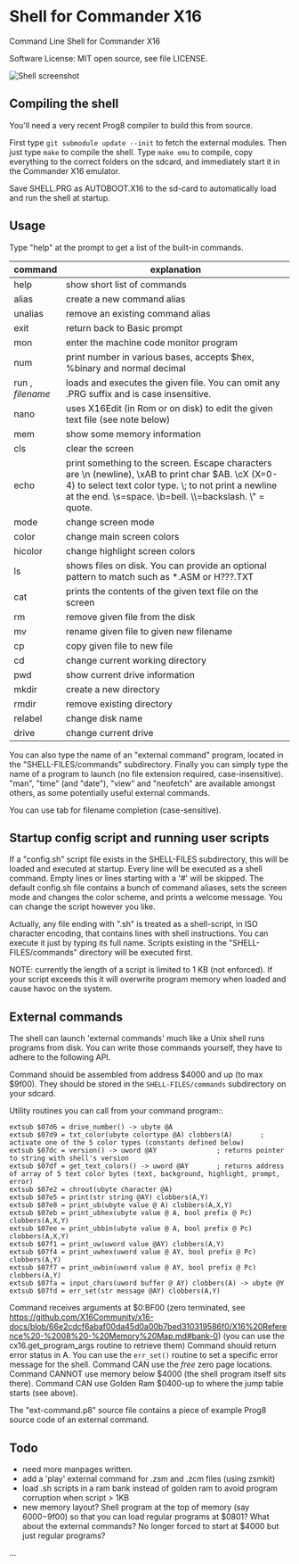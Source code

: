 # Shell for Commander X16

Command Line Shell for Commander X16

Software License: MIT open source, see file LICENSE.

![Shell screenshot](./screenshot.png "Screenshot of the shell; running in X16 emulator")

## Compiling the shell

You'll need a very recent Prog8 compiler to build this from source.

First type ``git submodule update --init`` to fetch the external modules. 
Then just type ``make`` to compile the shell.
Type ``make emu`` to compile, copy everything to the correct folders on the sdcard,
and immediately start it in the Commander X16 emulator.

Save SHELL.PRG as AUTOBOOT.X16 to the sd-card to automatically load and run the shell at startup.


## Usage

Type "help" at the prompt to get a list of the built-in commands.

| command                | explanation                                                                                                                                                                                                                   |
|------------------------|-------------------------------------------------------------------------------------------------------------------------------------------------------------------------------------------------------------------------------|
| help                   | show short list of commands                                                                                                                                                                                                   |
| alias                  | create a new command alias                                                                                                                                                                                                    | 
| unalias                | remove an existing command alias                                                                                                                                                                                              | 
| exit                   | return back to Basic prompt                                                                                                                                                                                                   |
| mon                    | enter the machine code monitor program                                                                                                                                                                                        |
| num                    | print number in various bases, accepts $hex, %binary and normal decimal                                                                                                                                                       |
| run  ,<br/> *filename* | loads and executes the given file. You can omit any .PRG suffix and is case insensitive.                                                                                                                                      |
| nano                   | uses X16Edit (in Rom or on disk) to edit the given text file  (see note below)                                                                                                                                                |       
| mem                    | show some memory information                                                                                                                                                                                                  |       
| cls                    | clear the screen                                                                                                                                                                                                              |       
| echo                   | print something to the screen. Escape characters are \\n (newline), \\xAB to print char $AB. \\cX (X=0-4) to select text color type. \\; to not print a newline at the end. \\s=space. \\b=bell. \\\\=backslash. \\" = quote. | 
| mode                   | change screen mode                                                                                                                                                                                                            |
| color                  | change main screen colors                                                                                                                                                                                                     |
| hicolor                | change highlight screen colors                                                                                                                                                                                                |
| ls                     | shows files on disk. You can provide an optional pattern to match such as *.ASM or H???.TXT                                                                                                                                   |
| cat                    | prints the contents of the given text file on the screen                                                                                                                                                                      |       
| rm                     | remove given file from the disk                                                                                                                                                                                               |       
| mv                     | rename given file to given new filename                                                                                                                                                                                       |
| cp                     | copy given file to new file                                                                                                                                                                                                   |
| cd                     | change current working directory                                                                                                                                                                                              |
| pwd                    | show current drive information                                                                                                                                                                                                |       
| mkdir                  | create a new directory                                                                                                                                                                                                        |       
| rmdir                  | remove existing directory                                                                                                                                                                                                     |       
| relabel                | change disk name                                                                                                                                                                                                              |       
| drive                  | change current drive                                                                                                                                                                                                          |       

You can also type the name of an "external command" program, located in the "SHELL-FILES/commands" subdirectory.
Finally you can simply type the name of a program to launch (no file extension required, case-insensitive).
"man", "time" (and "date"), "view" and "neofetch" are available amongst others, as some potentially useful external commands.

You can use tab for filename completion (case-sensitive).

## Startup config script and running user scripts

If a "config.sh" script file exists in the SHELL-FILES subdirectory, this will be loaded and executed
at startup. Every line will be executed as a shell command. Empty lines or lines starting with a '#' will be skipped.
The default config.sh file contains a bunch of command aliases, sets the screen mode and changes the color scheme,
and prints a welcome message. You can change the script however you like.

Actually, any file ending with ".sh" is treated as a shell-script, in ISO character encoding,
that contains lines with shell instructions. You can execute it just by typing its full name.
Scripts existing in the "SHELL-FILES/commands" directory will be executed first.

NOTE: currently the length of a script is limited to 1 KB (not enforced). If your script exceeds this
it will overwrite program memory when loaded and cause havoc on the system.


## External commands

The shell can launch 'external commands' much like a Unix shell runs programs from disk.
You can write those commands yourself, they have to adhere to the following API.

Command should be assembled from address $4000 and up (to max $9f00).
They should be stored in the ``SHELL-FILES/commands`` subdirectory on your sdcard.

Utility routines you can call from your command program::

    extsub $07d6 = drive_number() -> ubyte @A
    extsub $07d9 = txt_color(ubyte colortype @A) clobbers(A)       ; activate one of the 5 color types (constants defined below)
    extsub $07dc = version() -> uword @AY               ; returns pointer to string with shell's version
    extsub $07df = get_text_colors() -> uword @AY       ; returns address of array of 5 text color bytes (text, background, highlight, prompt, error)
    extsub $07e2 = chrout(ubyte character @A)
    extsub $07e5 = print(str string @AY) clobbers(A,Y)
    extsub $07e8 = print_ub(ubyte value @ A) clobbers(A,X,Y)
    extsub $07eb = print_ubhex(ubyte value @ A, bool prefix @ Pc) clobbers(A,X,Y)
    extsub $07ee = print_ubbin(ubyte value @ A, bool prefix @ Pc) clobbers(A,X,Y)
    extsub $07f1 = print_uw(uword value @AY) clobbers(A,Y)
    extsub $07f4 = print_uwhex(uword value @ AY, bool prefix @ Pc) clobbers(A,Y)
    extsub $07f7 = print_uwbin(uword value @ AY, bool prefix @ Pc) clobbers(A,Y)
    extsub $07fa = input_chars(uword buffer @ AY) clobbers(A) -> ubyte @Y
    extsub $07fd = err_set(str message @AY) clobbers(A,Y)

Command receives arguments at $0:BF00 (zero terminated, see  https://github.com/X16Community/x16-docs/blob/66e2cdcf6abaf00da45d0a00b7bed310319586f0/X16%20Reference%20-%2008%20-%20Memory%20Map.md#bank-0)
(you can use the cx16.get_program_args routine to retrieve them)
Command should return error status in A. You can use the ``err_set()`` routine to set a specific error message for the shell.
Command CAN use the *free* zero page locations.
Command CANNOT use memory below $4000 (the shell program itself sits there).
Command CAN use Golden Ram $0400-up to where the jump table starts (see above). 

The "ext-command.p8" source file contains a piece of example Prog8 source code of an external command.


## Todo

- need more manpages written.
- add a 'play' external command for .zsm and .zcm files (using zsmkit)
- load .sh scripts in a ram bank instead of golden ram to avoid program corruption when script > 1KB
- new memory layout? Shell program at the top of memory (say $6000-$9f00) so that you can load regular programs at $0801? What about the external commands? No longer forced to start at $4000 but just regular programs?

...
